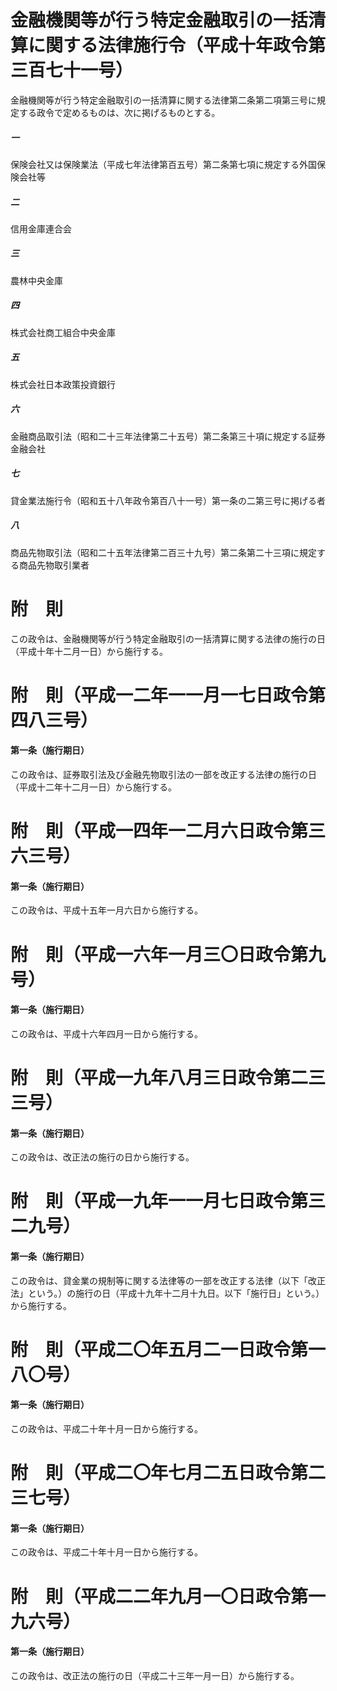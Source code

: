 # 金融機関等が行う特定金融取引の一括清算に関する法律施行令（平成十年政令第三百七十一号）
金融機関等が行う特定金融取引の一括清算に関する法律第二条第二項第三号に規定する政令で定めるものは、次に掲げるものとする。
##### 一
保険会社又は保険業法（平成七年法律第百五号）第二条第七項に規定する外国保険会社等
##### 二
信用金庫連合会
##### 三
農林中央金庫
##### 四
株式会社商工組合中央金庫
##### 五
株式会社日本政策投資銀行
##### 六
金融商品取引法（昭和二十三年法律第二十五号）第二条第三十項に規定する証券金融会社
##### 七
貸金業法施行令（昭和五十八年政令第百八十一号）第一条の二第三号に掲げる者
##### 八
商品先物取引法（昭和二十五年法律第二百三十九号）第二条第二十三項に規定する商品先物取引業者
# 附　則
この政令は、金融機関等が行う特定金融取引の一括清算に関する法律の施行の日（平成十年十二月一日）から施行する。
# 附　則（平成一二年一一月一七日政令第四八三号）
#### 第一条（施行期日）
この政令は、証券取引法及び金融先物取引法の一部を改正する法律の施行の日（平成十二年十二月一日）から施行する。
# 附　則（平成一四年一二月六日政令第三六三号）
#### 第一条（施行期日）
この政令は、平成十五年一月六日から施行する。
# 附　則（平成一六年一月三〇日政令第九号）
#### 第一条（施行期日）
この政令は、平成十六年四月一日から施行する。
# 附　則（平成一九年八月三日政令第二三三号）
#### 第一条（施行期日）
この政令は、改正法の施行の日から施行する。
# 附　則（平成一九年一一月七日政令第三二九号）
#### 第一条（施行期日）
この政令は、貸金業の規制等に関する法律等の一部を改正する法律（以下「改正法」という。）の施行の日（平成十九年十二月十九日。以下「施行日」という。）から施行する。
# 附　則（平成二〇年五月二一日政令第一八〇号）
#### 第一条（施行期日）
この政令は、平成二十年十月一日から施行する。
# 附　則（平成二〇年七月二五日政令第二三七号）
#### 第一条（施行期日）
この政令は、平成二十年十月一日から施行する。
# 附　則（平成二二年九月一〇日政令第一九六号）
#### 第一条（施行期日）
この政令は、改正法の施行の日（平成二十三年一月一日）から施行する。
